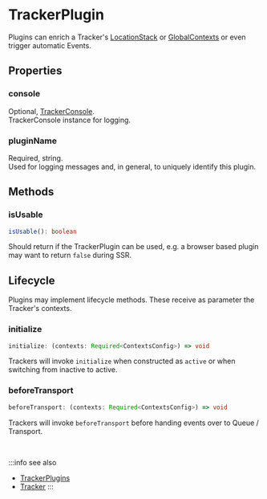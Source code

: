 # TrackerPlugin

Plugins can enrich a Tracker's [LocationStack](/tracking/browser/api-reference/core/Tracker.md#location_stack) or [GlobalContexts](/tracking/browser/api-reference/core/Tracker.md#global_contexts) or even trigger automatic Events.

## Properties

### console
Optional, [TrackerConsole](/tracking/browser/api-reference/core/TrackerConsole.md).    
TrackerConsole instance for logging.

### pluginName
Required, string.  
Used for logging messages and, in general, to uniquely identify this plugin.

## Methods

### isUsable
```typescript
isUsable(): boolean
```
Should return if the TrackerPlugin can be used, e.g. a browser based plugin may want to return `false` during SSR.

## Lifecycle
Plugins may implement lifecycle methods. These receive as parameter the Tracker's contexts.

### initialize
```typescript
initialize: (contexts: Required<ContextsConfig>) => void
```
Trackers will invoke `initialize` when constructed as `active` or when switching from inactive to active.

### beforeTransport
```typescript
beforeTransport: (contexts: Required<ContextsConfig>) => void
```
Trackers will invoke `beforeTransport` before handing events over to Queue / Transport.

<br/>

:::info see also
- [TrackerPlugins](/tracking/browser/api-reference/core/TrackerPlugins.md)
- [Tracker](/tracking/browser/api-reference/core/Tracker.md)
:::
